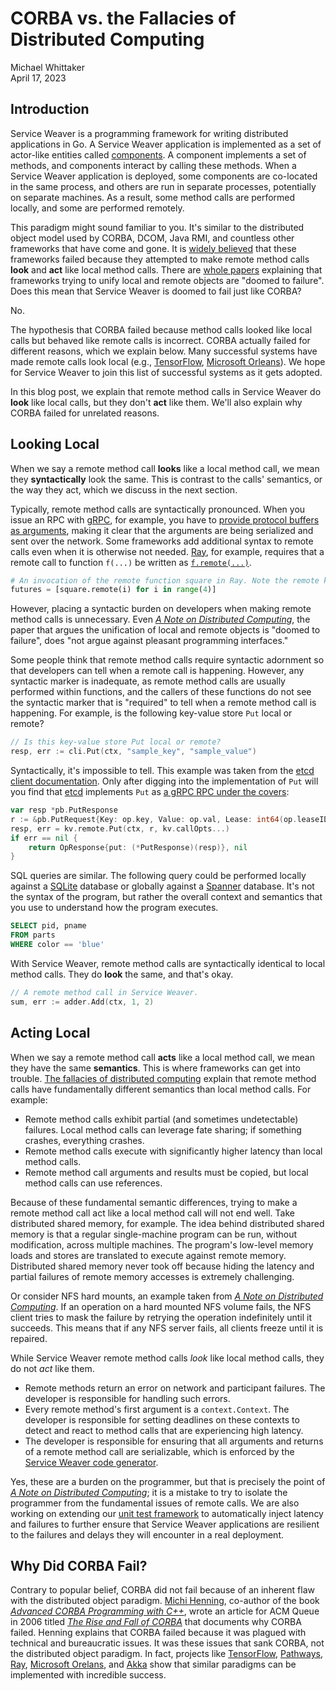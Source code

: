 # CORBA vs. the Fallacies of Distributed Computing

<div class="blog-author">Michael Whittaker</div>
<div class="blog-date">April 17, 2023</div>

## Introduction

Service Weaver is a programming framework for writing distributed applications
in Go. A Service Weaver application is implemented as a set of actor-like
entities called [components][]. A component implements a set of methods, and
components interact by calling these methods. When a Service Weaver application
is deployed, some components are co-located in the same process, and others are
run in separate processes, potentially on separate machines. As a result, some
method calls are performed locally, and some are performed remotely.

This paradigm might sound familiar to you. It's similar to the distributed
object model used by CORBA, DCOM, Java RMI, and countless other frameworks that
have come and gone. It is [widely believed][why_corba_failed] that these
frameworks failed because they attempted to make remote method calls **look**
and **act** like local method calls. There are [whole papers][a_note_on_dc]
explaining that frameworks trying to unify local and remote objects are "doomed
to failure". Does this mean that Service Weaver is doomed to fail just like
CORBA?

No.

The hypothesis that CORBA failed because method calls looked like local calls
but behaved like remote calls is incorrect. CORBA actually failed for different
reasons, which we explain below. Many successful systems have made remote calls
look local (e.g., [TensorFlow][tensorflow], [Microsoft Orleans][orleans]). We
hope for Service Weaver to join this list of successful systems as it gets
adopted.

In this blog post, we explain that remote method calls in Service Weaver do
**look** like local calls, but they don't **act** like them. We'll also explain
why CORBA failed for unrelated reasons.

## Looking Local

When we say a remote method call **looks** like a local method call, we mean
they **syntactically** look the same. This is contrast to the calls' semantics,
or the way they act, which we discuss in the next section.

Typically, remote method calls are syntactically pronounced. When you issue an
RPC with [gRPC][], for example, you have to [provide protocol buffers as
arguments](https://grpc.io/docs/languages/go/basics/#simple-rpc-1), making it
clear that the arguments are being serialized and sent over the network. Some
frameworks add additional syntax to remote calls even when it is otherwise not
needed. [Ray](https://www.ray.io/), for example, requires that a remote call to
function `f(...)` be written as [`f.remote(...)`][ray_remote].

```python
# An invocation of the remote function square in Ray. Note the remote keyword.
futures = [square.remote(i) for i in range(4)]
```

However, placing a syntactic burden on developers when making remote method
calls is unnecessary. Even [*A Note on Distributed Computing*][a_note_on_dc],
the paper that argues the unification of local and remote objects is "doomed to
failure", does "not argue against pleasant programming interfaces."

Some people think that remote method calls require syntactic adornment so that
developers can tell when a remote call is happening. However, any syntactic
marker is inadequate, as remote method calls are usually performed within
functions, and the callers of these functions do not see the syntactic marker
that is "required" to tell when a remote method call is happening. For example,
is the following key-value store `Put` local or remote?

```go
// Is this key-value store Put local or remote?
resp, err := cli.Put(ctx, "sample_key", "sample_value")
```

Syntactically, it's impossible to tell. This example was taken from the [etcd
client documentation][etcd_client]. Only after digging into the implementation
of `Put` will you find that [etcd](https://etcd.io/) implements `Put` as [a gRPC
RPC under the covers][etcd_put]:

```go
var resp *pb.PutResponse
r := &pb.PutRequest{Key: op.key, Value: op.val, Lease: int64(op.leaseID), PrevKv: op.prevKV, IgnoreValue: op.ignoreValue, IgnoreLease: op.ignoreLease}
resp, err = kv.remote.Put(ctx, r, kv.callOpts...)
if err == nil {
    return OpResponse{put: (*PutResponse)(resp)}, nil
}
```

SQL queries are similar. The following query could be performed locally against
a [SQLite](https://sqlite.org/index.html) database or globally against a
[Spanner](https://cloud.google.com/spanner) database. It's not the syntax of the
program, but rather the overall context and semantics that you use to understand
how the program executes.

```sql
SELECT pid, pname
FROM parts
WHERE color == 'blue'
```

With Service Weaver, remote method calls are syntactically identical to local
method calls. They do **look** the same, and that's okay.

```go
// A remote method call in Service Weaver.
sum, err := adder.Add(ctx, 1, 2)
```

## Acting Local

When we say a remote method call **acts** like a local method call, we mean they
have the same **semantics**. This is where frameworks can get into trouble.
[The fallacies of distributed computing][fallacies] explain that remote method
calls have fundamentally different semantics than local method calls. For
example:

- Remote method calls exhibit partial (and sometimes undetectable) failures.
  Local method calls can leverage fate sharing; if something crashes, everything
  crashes.
- Remote method calls execute with significantly higher latency than local
  method calls.
- Remote method call arguments and results must be copied, but local method
  calls can use references.

Because of these fundamental semantic differences, trying to make a remote
method call act like a local method call will not end well. Take distributed
shared memory, for example. The idea behind distributed shared memory is that a
regular single-machine program can be run, without modification, across multiple
machines. The program's low-level memory loads and stores are translated to
execute against remote memory. Distributed shared memory never took off because
hiding the latency and partial failures of remote memory accesses is extremely
challenging.

Or consider NFS hard mounts, an example taken from [*A Note on Distributed
Computing*][a_note_on_dc]. If an operation on a hard mounted NFS volume fails,
the NFS client tries to mask the failure by retrying the operation indefinitely
until it succeeds. This means that if any NFS server fails, all clients
freeze until it is repaired.

While Service Weaver remote method calls *look* like local method calls, they do
not *act* like them.

- Remote methods return an error on network and participant failures.  The
  developer is responsible for handling such errors.
- Every remote method's first argument is a `context.Context`. The
  developer is responsible for setting deadlines on these contexts to detect and
  react to method calls that are experiencing high latency.
- The developer is responsible for ensuring that all arguments and returns of a
  remote method call are serializable, which is enforced by the [Service Weaver
  code generator][generator].

Yes, these are a burden on the programmer, but that is precisely the point of
[*A Note on Distributed Computing*][a_note_on_dc]; it is a mistake to try to
isolate the programmer from the fundamental issues of remote calls. We are also
working on extending our [unit test framework][testing] to automatically inject
latency and failures to further ensure that Service Weaver applications are
resilient to the failures and delays they will encounter in a real deployment.

## Why Did CORBA Fail?

Contrary to popular belief, CORBA did not fail because of an inherent flaw with
the distributed object paradigm. [Michi Henning][michi], co-author of the book
[*Advanced CORBA Programming with C++*][corba_book], wrote an article for ACM
Queue in 2006 titled [*The Rise and Fall of CORBA*][corba_queue] that documents
why CORBA failed. Henning explains that CORBA failed because it was plagued with
technical and bureaucratic issues. It was these issues that sank CORBA, not the
distributed object paradigm.  In fact, projects like [TensorFlow][tensorflow],
[Pathways][pathways], [Ray][ray], [Microsoft Orelans][orleans], and [Akka][akka]
show that similar paradigms can be implemented with incredible success.

[a_note_on_dc]: https://scholar.harvard.edu/files/waldo/files/waldo-94.pdf
[akka]: https://akka.io/
[components]: ../docs.html#components
[corba_book]: https://www.informit.com/store/advanced-corba-programming-with-c-plus-plus-9780201379273
[corba_queue]: https://queue.acm.org/detail.cfm?id=1142044
[etcd_client]: https://pkg.go.dev/go.etcd.io/etcd/client/v3#section-readme
[etcd_put]: https://github.com/etcd-io/etcd/blob/217d183e5a2b2b7e826825f8218b8c4f53590a8f/client/v3/kv.go#L153-L159
[fallacies]: https://en.wikipedia.org/wiki/Fallacies_of_distributed_computing
[gRPC]: https://grpc.io/
[generator]: ../docs.html#weaver-generate
[michi]: http://www.triodia.com/
[orleans]: https://learn.microsoft.com/en-us/dotnet/orleans/overview
[pathways]: https://arxiv.org/pdf/2203.12533.pdf
[ray]: https://www.ray.io/
[ray_remote]: https://docs.ray.io/en/latest/ray-core/walkthrough.html
[tensorflow]: https://www.tensorflow.org/
[testing]: ../docs.html#testing
[why_corba_failed]: https://stackoverflow.com/a/3836026
